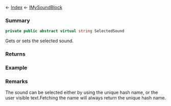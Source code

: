 ← [Index](Api-Index) ← [IMySoundBlock](SpaceEngineers.Game.ModAPI.Ingame.IMySoundBlock)

### Summary

```csharp
private public abstract virtual string SelectedSound
```

Gets or sets the selected sound.

### Returns

### Example

### Remarks

The sound can be selected either by using the unique hash name, or the user visible text.Fetching the name will always return the unique hash name.

